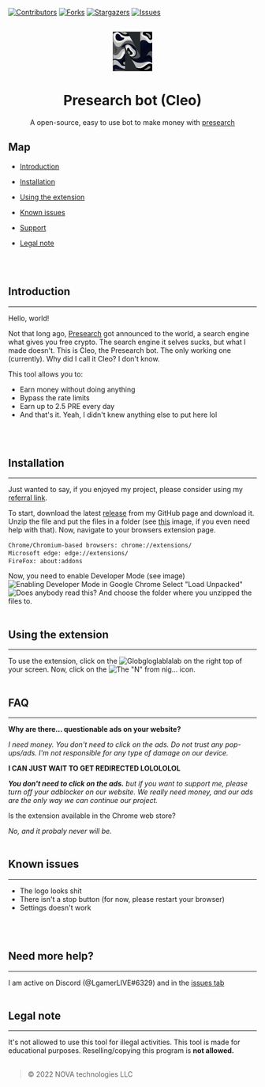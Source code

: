 [![Contributors][contributors-shield]][contributors-url]
[![Forks][forks-shield]][forks-url]
[![Stargazers][stars-shield]][stars-url]
[![Issues][issues-shield]][issues-url]

<br />
<div align="center">
  <a href="https://github.com/lgamerlive/presearch-bot">
    <img src="./assets/img/128icon.png" alt="Logo" width="80" height="80">
  </a>
  <h1 align="center">Presearch bot (Cleo)</h1>
  <p align="center">
   A open-source, easy to use bot to make money with 
   <a href="https://presearch.com/signup?rid=4334054">presearch</a>
  </p>
</div>

## Map

-   [Introduction](https://github.com/lgamerlive/presearch-bot#introduction)

-   [Installation](https://github.com/lgamerlive/presearch-bot#installation)

-   [Using the extension](https://github.com/lgamerlive/presearch-bot#using-the-extension)

-   [Known issues](https://github.com/lgamerlive/presearch-bot#known-issues)

-   [Support](https://github.com/lgamerlive/presearch-bot#known-issues)

-   [Legal note](https://github.com/lgamerlive/presearch-bot#known-issues)
<br/>
<br/>


## Introduction

---

Hello, world!

Not that long ago, [Presearch](https://presearch.com/signup?rid=4334054) got announced to the world, a search engine what gives you free crypto.
The search engine it selves sucks, but what I made doesn't. This is Cleo, the Presearch bot. The only working one (currently). Why did I call it Cleo? I don't know.

This tool allows you to:

-   Earn money without doing anything
-   Bypass the rate limits
-   Earn up to 2.5 PRE every day
-   And that's it. Yeah, I didn't knew anything else to put here lol
<br/>
<br/>


## Installation
---

Just wanted to say, if you enjoyed my project, please consider using my [referral link](https://presearch.com/signup?rid=4334054).

To start, download the latest [release](https://github.com/lgamerlive/presearch-bot/releases/latest) from my GitHub page and download it. Unzip the file and put the files in a folder (see [this](https://i.vgy.me/VADfFk.png) image, if you even need help with that).
Now, navigate to your browsers extension page.

    Chrome/Chromium-based browsers: chrome://extensions/
    Microsoft edge: edge://extensions/
    FireFox: about:addons

Now, you need to enable Developer Mode (see image) ![Enabling Developer Mode in Google Chrome](https://i.vgy.me/QnoRyz.png)
Select "Load Unpacked"
![Does anybody read this?](https://i.vgy.me/1xmnQz.png)
And choose the folder where you unzipped the files to.
<br/>
<br/>


## Using the extension
---

To use the extension, click on the ![Globgloglablalab](https://i.vgy.me/00pRY9.png) on the right top of your screen. Now, click on the ![The "N" from nig...](https://i.vgy.me/TAFsTk.png) icon.
<br/>
<br/>


## FAQ
---

**Why are there... questionable ads on your website?**

_I need money. You don't need to click on the ads. Do not trust any pop-ups/ads. I'm not responsible for any type of damage on our device._

**I CAN JUST WAIT TO GET REDIRECTED LOLOLOLOL**

**_You don't need to click on the ads._** _but if you want to support me, please turn off your adblocker on our website. We really need money, and our ads are the only way we can continue our project._

Is the extension available in the Chrome web store?

_No, and it probaly never will be._
<br/>
<br/>


## Known issues
---

-   The logo looks shit
-   There isn't a stop button (for now, please restart your browser)
-   Settings doesn't work
<br/>
<br/>


## Need more help?
---

I am active on Discord (@LgamerLIVE#6329) and in the [issues tab](https://github.com/lgamerlive/presearch-bot/issues)
<br/>
<br/>


## Legal note
---

It's not allowed to use this tool for illegal activities. This tool is made for educational purposes.
Reselling/copying this program is **not allowed.**
<br/>
<br/>


> ©️ 2022 NOVA technologies LLC

[contributors-shield]: https://img.shields.io/github/contributors/lgamerlive/presearch-bot.svg?style=for-the-badge
[contributors-url]: https://github.com/lgamerlive/presearch-bot/graphs/contributors
[forks-shield]: https://img.shields.io/github/forks/lgamerlive/presearch-bot.svg?style=for-the-badge
[forks-url]: https://github.com/lgamerlive/presearch-bot/network/members
[stars-shield]: https://img.shields.io/github/stars/lgamerlive/presearch-bot.svg?style=for-the-badge
[stars-url]: https://github.com/lgamerlive/presearch-bot/stargazers
[issues-shield]: https://img.shields.io/github/issues/lgamerlive/presearch-bot.svg?style=for-the-badge
[issues-url]: https://github.com/lgamerlive/presearch-bot/issues
